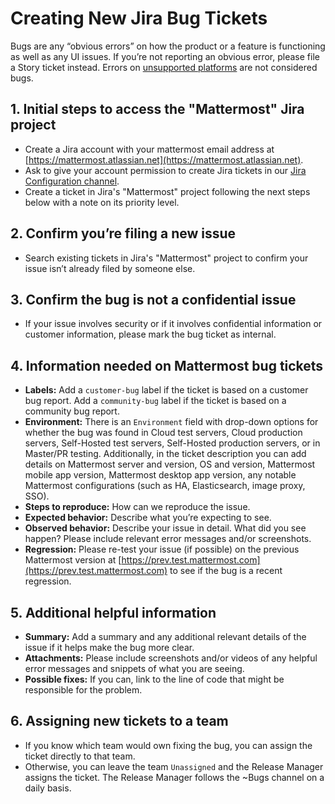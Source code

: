 # Creating New Jira Bug Tickets

Bugs are any “obvious errors” on how the product or a feature is functioning as well as any UI issues. If you’re not reporting an obvious error, please file a Story ticket instead. Errors on [unsupported platforms](https://docs.mattermost.com/install/requirements.html) are not considered bugs.

## 1. Initial steps to access the "Mattermost" Jira project

* Create a Jira account with your mattermost email address at [https://mattermost.atlassian.net](https://mattermost.atlassian.net).
* Ask to give your account permission to create Jira tickets in our [Jira Configuration channel](https://community.mattermost.com/core/channels/jira-configuration).
* Create a ticket in Jira's "Mattermost" project following the next steps below with a note on its priority level.

## 2. Confirm you’re filing a new issue

* Search existing tickets in Jira's "Mattermost" project to confirm your issue isn’t already filed by someone else.

## 3. Confirm the bug is not a confidential issue

* If your issue involves security or if it involves confidential information or customer information, please mark the bug ticket as internal.

## 4. Information needed on Mattermost bug tickets

* **Labels:** Add a `customer-bug` label if the ticket is based on a customer bug report. Add a `community-bug` label if the ticket is based on a community bug report.
* **Environment:** There is an ``Environment`` field with drop-down options for whether the bug was found in Cloud test servers, Cloud production servers, Self-Hosted test servers, Self-Hosted production servers, or in Master/PR testing. Additionally, in the ticket description you can add details on Mattermost server and version, OS and version, Mattermost mobile app version, Mattermost desktop app version, any notable Mattermost configurations \(such as HA, Elasticsearch, image proxy, SSO\).
* **Steps to reproduce:** How can we reproduce the issue.
* **Expected behavior:** Describe what you’re expecting to see.
* **Observed behavior:** Describe your issue in detail. What did you see happen? Please include relevant error messages and/or screenshots.
* **Regression:** Please re-test your issue \(if possible\) on the previous Mattermost version at [https://prev.test.mattermost.com](https://prev.test.mattermost.com) to see if the bug is a recent regression.

## 5. Additional helpful information

* **Summary:** Add a summary and any additional relevant details of the issue if it helps make the bug more clear.
* **Attachments:** Please include screenshots and/or videos of any helpful error messages and snippets of what you are seeing.
* **Possible fixes:** If you can, link to the line of code that might be responsible for the problem.

## 6. Assigning new tickets to a team

* If you know which team would own fixing the bug, you can assign the ticket directly to that team.
* Otherwise, you can leave the team ``Unassigned`` and the Release Manager assigns the ticket. The Release Manager follows the ~Bugs channel on a daily basis.

